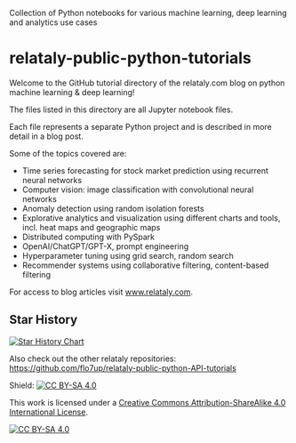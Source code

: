 Collection of Python notebooks for various machine learning, deep learning and analytics use cases

# relataly-public-python-tutorials
Welcome to the GitHub tutorial directory of the relataly.com blog on python machine learning & deep learning!

The files listed in this directory are all Jupyter notebook files.

Each file represents a separate Python project and is described in more detail in a blog post.

Some of the topics covered are:
- Time series forecasting for stock market prediction using recurrent neural networks 
- Computer vision: image classification with convolutional neural networks
- Anomaly detection using random isolation forests
- Explorative analytics and visualization using different charts and tools, incl. heat maps and geographic maps 
- Distributed computing with PySpark 
- OpenAI/ChatGPT/GPT-X, prompt engineering
- Hyperparameter tuning using grid search, random search
- Recommender systems using collaborative filtering, content-based filtering

For access to blog articles visit www.relataly.com.

## Star History

[![Star History Chart](https://api.star-history.com/svg?repos=flo7up/relataly-public-python-tutorials&type=Date)](https://star-history.com/#flo7up/relataly-public-python-tutorials&Date)

Also check out the other relataly repositories:
https://github.com/flo7up/relataly-public-python-API-tutorials

Shield: [![CC BY-SA 4.0][cc-by-sa-shield]][cc-by-sa]

This work is licensed under a
[Creative Commons Attribution-ShareAlike 4.0 International License][cc-by-sa].

[![CC BY-SA 4.0][cc-by-sa-image]][cc-by-sa]

[cc-by-sa]: http://creativecommons.org/licenses/by-sa/4.0/
[cc-by-sa-image]: https://licensebuttons.net/l/by-sa/4.0/88x31.png
[cc-by-sa-shield]: https://img.shields.io/badge/License-CC%20BY--SA%204.0-lightgrey.svg


